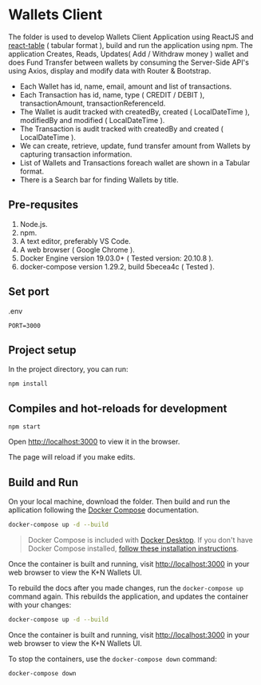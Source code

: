 # Wallets Client

The folder is used to develop Wallets Client Application using ReactJS and [react-table](https://github.com/tannerlinsley/react-table) ( tabular format ), build and run the application using npm. The application Creates, Reads, Updates( Add / Withdraw  money ) wallet and does Fund Transfer between wallets by consuming the Server-Side API's using Axios, display and modify data with Router & Bootstrap.

- Each Wallet has id, name, email, amount and list of transactions.
- Each Transaction has id, name, type ( CREDIT / DEBIT ), transactionAmount, transactionReferenceId.
- The Wallet is audit tracked with createdBy, created ( LocalDateTime ), modifiedBy and modified ( LocalDateTime ).
- The Transaction is audit tracked with createdBy and created ( LocalDateTime ).
- We can create, retrieve, update, fund transfer amount from Wallets by capturing transaction information.
- List of Wallets and Transactions foreach wallet are shown in a Tabular format.
- There is a Search bar for finding Wallets by title.

## Pre-requsites

1. Node.js.
2. npm.
3. A text editor, preferably VS Code.
4. A web browser ( Google Chrome ).
5. Docker Engine version 19.03.0+ ( Tested version: 20.10.8 ).
6. docker-compose version 1.29.2, build 5becea4c ( Tested ).

## Set port

.env

```
PORT=3000
```

## Project setup

In the project directory, you can run:

```
npm install
```

## Compiles and hot-reloads for development

```
npm start
```

Open [http://localhost:3000](http://localhost:3000) to view it in the browser.

The page will reload if you make edits.

## Build and Run

On your local machine, download the folder. Then build and run the apllication following the [Docker Compose](https://docs.docker.com/compose/) documentation.

```bash
docker-compose up -d --build
```

> Docker Compose is included with [Docker Desktop](https://docs.docker.com/desktop/).
> If you don't have Docker Compose installed, [follow these installation instructions](https://docs.docker.com/compose/install/).

Once the container is built and running, visit [http://localhost:3000](http://localhost:3000)
in your web browser to view the K+N Wallets UI.

To rebuild the docs after you made changes, run the `docker-compose up` command
again. This rebuilds the application, and updates the container with your changes:

```bash
docker-compose up -d --build
```

Once the container is built and running, visit [http://localhost:3000](http://localhost:3000)
in your web browser to view the K+N Wallets UI.

To stop the containers, use the `docker-compose down` command:

```bash
docker-compose down
```

